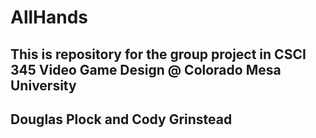 # AllHands

## This is repository for the group project in CSCI 345 Video Game Design @ Colorado Mesa University

## Douglas Plock and Cody Grinstead   